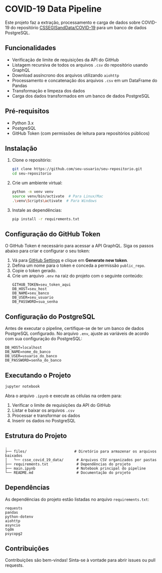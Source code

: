 # COVID-19 Data Pipeline

Este projeto faz a extração, processamento e carga de dados sobre COVID-19 do repositório [CSSEGISandData/COVID-19](https://github.com/CSSEGISandData/COVID-19) para um banco de dados PostgreSQL.

## Funcionalidades

- Verificação de limite de requisições da API do GitHub
- Listagem recursiva de todos os arquivos `.csv` do repositório usando GraphQL
- Download assíncrono dos arquivos utilizando `aiohttp`
- Processamento e concatenação dos arquivos `.csv` em um DataFrame do Pandas
- Transformação e limpeza dos dados
- Carga dos dados transformados em um banco de dados PostgreSQL

## Pré-requisitos

- Python 3.x
- PostgreSQL
- GitHub Token (com permissões de leitura para repositórios públicos)

## Instalação

1. Clone o repositório:

   ```bash
   git clone https://github.com/seu-usuario/seu-repositorio.git
   cd seu-repositorio
   ```

2. Crie um ambiente virtual:

   ```bash
   python -m venv venv
   source venv/bin/activate  # Para Linux/Mac
   .\venv\Scripts\activate  # Para Windows
   ```

3. Instale as dependências:
   ```bash
   pip install -r requirements.txt
   ```

## Configuração do GitHub Token

O GitHub Token é necessário para acessar a API GraphQL. Siga os passos abaixo para criar e configurar o seu token:

1. Vá para [GitHub Settings](https://github.com/settings/tokens) e clique em **Generate new token**.
2. Defina um nome para o token e conceda a permissão `public_repo`.
3. Copie o token gerado.
4. Crie um arquivo `.env` na raiz do projeto com o seguinte conteúdo:
   ```env
   GITHUB_TOKEN=seu_token_aqui
   DB_HOST=seu_host
   DB_NAME=seu_banco
   DB_USER=seu_usuario
   DB_PASSWORD=sua_senha
   ```

## Configuração do PostgreSQL

Antes de executar o pipeline, certifique-se de ter um banco de dados PostgreSQL configurado. No arquivo `.env`, ajuste as variáveis de acordo com sua configuração do PostgreSQL:

```env
DB_HOST=localhost
DB_NAME=nome_do_banco
DB_USER=usuario_do_banco
DB_PASSWORD=senha_do_banco
```

## Executando o Projeto

```bash
jupyter notebook
```

Abra o arquivo `.ipynb` e execute as células na ordem para:

1. Verificar o limite de requisições da API do GitHub
2. Listar e baixar os arquivos `.csv`
3. Processar e transformar os dados
4. Inserir os dados no PostgreSQL

## Estrutura do Projeto

```
.
├── files/                      # Diretório para armazenar os arquivos baixados
│   └── csse_covid_19_data/      # Arquivos CSV organizados por pastas
├── requirements.txt             # Dependências do projeto
├── main.ipynb                   # Notebook principal do pipeline
└── README.md                    # Documentação do projeto
```

## Dependências

As dependências do projeto estão listadas no arquivo `requirements.txt`:

```
requests
pandas
python-dotenv
aiohttp
asyncio
tqdm
psycopg2
```

## Contribuições

Contribuições são bem-vindas! Sinta-se à vontade para abrir issues ou pull requests.
